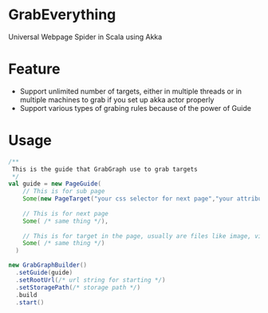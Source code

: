 # GrabEverything
Universal Webpage Spider in Scala using Akka

# Feature
- Support unlimited number of targets, either in multiple threads or in multiple machines to grab if you set up akka actor properly
- Support various types of grabing rules because of the power of Guide
  
# Usage 
```scala
/**
 This is the guide that GrabGraph use to grab targets
 */
val guide = new PageGuide(
    // This is for sub page
    Some(new PageTarget("your css selector for next page","your attribute name in selected node", [Target type:Grab or Page] )), 
    
    // This is for next page
    Some( /* same thing */),
    
    // This is for target in the page, usually are files like image, video, etc.. 
    Some( /* same thing */)
  )

new GrabGraphBuilder()
  .setGuide(guide)
  .setRootUrl(/* url string for starting */)
  .setStoragePath(/* storage path */)
  .build
  .start()
```


